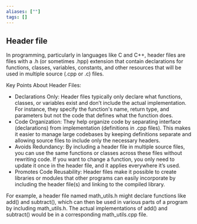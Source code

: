 ```yaml
---
aliases: [""]
tags: []
---
```


## Header file

In programming, particularly in languages like C and C++, header files are files with a .h (or sometimes .hpp) extension that contain declarations for functions, classes, variables, constants, and other resources that will be used in multiple source (.cpp or .c) files.

Key Points About Header Files:
- Declarations Only: Header files typically only declare what functions, classes, or variables exist and don’t include the actual implementation. For instance, they specify the function's name, return type, and parameters but not the code that defines what the function does.
- Code Organization: They help organize code by separating interface (declarations) from implementation (definitions in .cpp files). This makes it easier to manage large codebases by keeping definitions separate and allowing source files to include only the necessary headers.
- Avoids Redundancy: By including a header file in multiple source files, you can use the same functions or classes across these files without rewriting code. If you want to change a function, you only need to update it once in the header file, and it applies everywhere it’s used.
- Promotes Code Reusability: Header files make it possible to create libraries or modules that other programs can easily incorporate by including the header file(s) and linking to the compiled library.

For example, a header file named math_utils.h might declare functions like add() and subtract(), which can then be used in various parts of a program by including math_utils.h. The actual implementations of add() and subtract() would be in a corresponding math_utils.cpp file.
